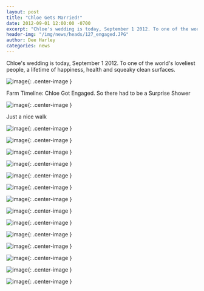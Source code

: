 ```yaml
---
layout: post
title: "Chloe Gets Married!"
date: 2012-09-01 12:00:00 -0700
excerpt: "Chloe's wedding is today, September 1 2012. To one of the world's loveliest people, a lifetime of happiness, ..."
header-img: "/img/news/heads/127_engaged.JPG"
author: Dee Harley
categories: news
---
```

Chloe's wedding is today, September 1 2012. To one of the world's
loveliest people, a lifetime of happiness, health and squeaky clean
surfaces.

![image](/img/news/127_engaged.JPG){: .center-image }

Farm Timeline: Chloe Got Engaged. So there had to be a Surprise Shower

![image](/img/news/127_chloe1.JPG){: .center-image }

Just a nice walk

![image](/img/news/127_chloegroup2.JPG){: .center-image }

![image](/img/news/127_chloe2.JPG){: .center-image }

![image](/img/news/127_connie.JPG){: .center-image }

![image](/img/news/127_christina.JPG){: .center-image }

![image](/img/news/127_chloe3.JPG){: .center-image }

![image](/img/news/127_chloe4.JPG){: .center-image }

![image](/img/news/127_lesa.JPG){: .center-image }

![image](/img/news/127_chloe&lesa.JPG){: .center-image }

![image](/img/news/127_kassi.JPG){: .center-image }

![image](/img/news/127_chloetable2.JPG){: .center-image }



![image](/img/news/127_chloedee.JPG){: .center-image }

![image](/img/news/127_chloecake2.JPG){: .center-image }

![image](/img/news/127_chloecake.JPG){: .center-image }

![image](/img/news/127_chloe6.JPG){: .center-image }





